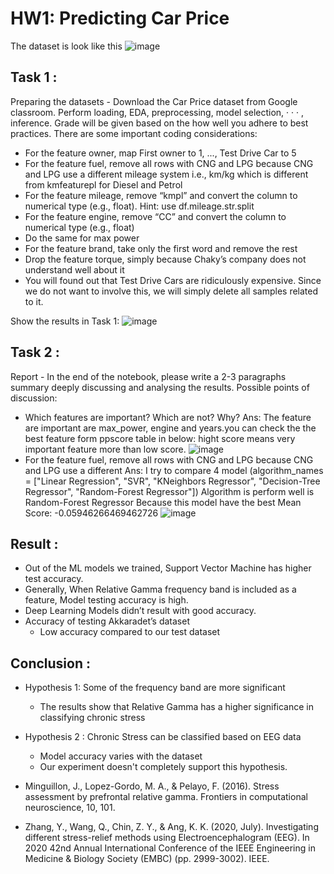 # HW1: Predicting Car Price
The dataset is look like this
![image](https://github.com/Tonpattra/Machine-Learning/assets/89975216/fbdf466b-0b33-4c6b-a244-c57194895dfe)

## Task 1 :
Preparing the datasets - Download the Car Price dataset from Google classroom. Perform
loading, EDA, preprocessing, model selection, · · · , inference. Grade will be given based on the how well
you adhere to best practices. There are some important coding considerations:

- For the feature owner, map First owner to 1, ..., Test Drive Car to 5
- For the feature fuel, remove all rows with CNG and LPG because CNG and LPG use a different
mileage system i.e., km/kg which is different from kmfeaturepl for Diesel and Petrol
- For the feature mileage, remove “kmpl” and convert the column to numerical type (e.g., float).
Hint: use df.mileage.str.split
- For the feature engine, remove “CC” and convert the column to numerical type (e.g., float)
- Do the same for max power
- For the feature brand, take only the first word and remove the rest
- Drop the feature torque, simply because Chaky’s company does not understand well about it
- You will found out that Test Drive Cars are ridiculously expensive. Since we do not want to
involve this, we will simply delete all samples related to it.

Show the results in Task 1:
![image](https://github.com/Tonpattra/Machine-Learning/assets/89975216/1a876cff-1ece-43ad-bab9-b6d89dbe2e39)

## Task 2 :
Report - In the end of the notebook, please write a 2-3 paragraphs summary deeply discussing
and analysing the results. Possible points of discussion:
- Which features are important? Which are not? Why?
  Ans: The feature are important are max_power, engine and years.you can check the the best feature form ppscore table in below: hight score means very important feature more than low score.
  ![image](https://github.com/Tonpattra/Machine-Learning/assets/89975216/f94e3b93-f1d1-47e6-807f-7b2f0f64c16e)
- For the feature fuel, remove all rows with CNG and LPG because CNG and LPG use a different
  Ans: I try to compare 4 model (algorithm_names = ["Linear Regression", "SVR", "KNeighbors Regressor", "Decision-Tree Regressor", "Random-Forest Regressor"]) Algorithm is perform well is  Random-Forest Regressor Because this model have the best Mean Score: -0.05946266469462726
  ![image](https://github.com/Tonpattra/Machine-Learning/assets/89975216/a4f21d99-6fbf-4bdc-8c18-5d8542759b1c)

## Result :
- Out of the ML models we trained, Support Vector Machine has higher test accuracy.
- Generally, When Relative Gamma frequency band is included as a feature, Model testing accuracy is high.
- Deep Learning Models didn’t result with good accuracy.
- Accuracy of testing Akkaradet’s dataset
    - Low accuracy compared to our test dataset

## Conclusion :
- Hypothesis 1:  Some of the frequency band are more significant
    - The results show that Relative Gamma has a higher significance in classifying chronic stress
- Hypothesis 2 : Chronic Stress can be classified based on EEG data
    - Model accuracy varies with the dataset
    - Our experiment doesn't completely support this hypothesis.


- Minguillon, J., Lopez-Gordo, M. A., & Pelayo, F. (2016). Stress assessment by prefrontal relative gamma. Frontiers in computational neuroscience, 10, 101.

- Zhang, Y., Wang, Q., Chin, Z. Y., & Ang, K. K. (2020, July). Investigating different stress-relief methods using Electroencephalogram (EEG). In 2020 42nd Annual International Conference of the IEEE Engineering in Medicine & Biology Society (EMBC) (pp. 2999-3002). IEEE.
